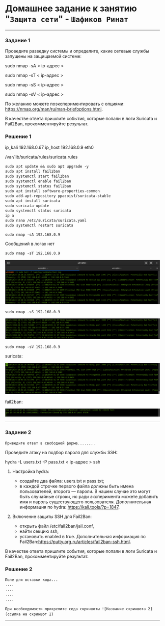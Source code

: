 # Домашнее задание к занятию "`Защита сети`" - `Шафиков Ринат`

---

### Задание 1

Проведите разведку системы и определите, какие сетевые службы запущены на защищаемой системе:

sudo nmap -sA < ip-адрес >

sudo nmap -sT < ip-адрес >

sudo nmap -sS < ip-адрес >

sudo nmap -sV < ip-адрес >

По желанию можете поэкспериментировать с опциями: https://nmap.org/man/ru/man-briefoptions.html.

В качестве ответа пришлите события, которые попали в логи Suricata и Fail2Ban, прокомментируйте результат.

### Решение 1

ip_kali 192.168.0.67
ip_host 192.168.0.9 eth0

/var/lib/suricata/rules/suricata.rules

```
sudo apt update && sudo apt upgrade -y
sudo apt install fail2ban
sudo systemctl start fail2ban
sudo systemctl enable fail2ban
sudo systemctl status fail2ban
sudo apt install software-properties-common
sudo add-apt-repository ppa:oisf/suricata-stable
sudo apt install suricata
sudo suricata-update
sudo systemctl status suricata
ip a
sudo nano /etc/suricata/suricata.yaml
sudo systemctl restart suricata
```
```
sudo nmap -sA 192.168.0.9
```

Сообщений в логах нет

```
sudo nmap -sT 192.168.0.9
```

![s_nmap_sT](img/s_nmap_sT.png)

```
sudo nmap -sS 192.168.0.9
```

![s_nmap_sS](img/s_nmap_sS.png)

```
sudo nmap -sV 192.168.0.9
```

suricata:

![*s_nmap_sV](img/s_nmap_sV.png)

fail2ban:

![f2b_nmap_sV](img/f2b_nmap_sV.png)






---

### Задание 2

`Приведите ответ в свободной форме........`

Проведите атаку на подбор пароля для службы SSH:

hydra -L users.txt -P pass.txt < ip-адрес > ssh

1. Настройка hydra:
   - создайте два файла: users.txt и pass.txt;
   - в каждой строчке первого файла должны быть имена пользователей, второго — пароли. В нашем случае это могут быть случайные строки, но ради эксперимента можете добавить имя и пароль существующего пользователя.
Дополнительная информация по hydra: https://kali.tools/?p=1847.

2. Включение защиты SSH для Fail2Ban:
   - открыть файл /etc/fail2ban/jail.conf,
   - найти секцию ssh,
   - установить enabled в true.
Дополнительная информация по Fail2Ban:https://putty.org.ru/articles/fail2ban-ssh.html.

В качестве ответа пришлите события, которые попали в логи Suricata и Fail2Ban, прокомментируйте результат.

### Решение 2

```
Поле для вставки кода...
....
....
....
....
```

`При необходимости прикрепитe сюда скриншоты
![Название скриншота 2](ссылка на скриншот 2)`


---
